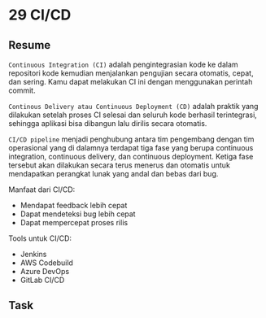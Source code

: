 # 29 CI/CD

## Resume

`Continuous Integration (CI)` adalah pengintegrasian kode ke dalam repositori kode kemudian menjalankan pengujian secara otomatis, cepat, dan sering. Kamu dapat melakukan CI ini dengan menggunakan perintah  commit.

`Continous Delivery atau Continuous Deployment (CD)` adalah praktik yang dilakukan setelah proses CI selesai dan seluruh kode berhasil terintegrasi, sehingga aplikasi bisa dibangun lalu dirilis secara otomatis.

`CI/CD pipeline` menjadi penghubung antara tim pengembang dengan tim operasional yang di dalamnya terdapat tiga fase yang berupa continuous integration, continuous delivery, dan continuous  deployment. Ketiga fase tersebut akan dilakukan secara terus menerus dan otomatis untuk mendapatkan perangkat lunak yang andal dan bebas dari bug.

Manfaat dari CI/CD:

- Mendapat feedback lebih cepat
- Dapat mendeteksi bug lebih cepat
- Dapat mempercepat proses rilis

Tools untuk CI/CD:

- Jenkins
- AWS Codebuild
- Azure DevOps
- GitLab CI/CD

## Task
